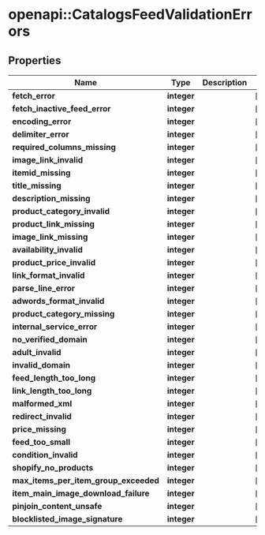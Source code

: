# openapi::CatalogsFeedValidationErrors


## Properties
Name | Type | Description | Notes
------------ | ------------- | ------------- | -------------
**fetch_error** | **integer** |  | [optional] 
**fetch_inactive_feed_error** | **integer** |  | [optional] 
**encoding_error** | **integer** |  | [optional] 
**delimiter_error** | **integer** |  | [optional] 
**required_columns_missing** | **integer** |  | [optional] 
**image_link_invalid** | **integer** |  | [optional] 
**itemid_missing** | **integer** |  | [optional] 
**title_missing** | **integer** |  | [optional] 
**description_missing** | **integer** |  | [optional] 
**product_category_invalid** | **integer** |  | [optional] 
**product_link_missing** | **integer** |  | [optional] 
**image_link_missing** | **integer** |  | [optional] 
**availability_invalid** | **integer** |  | [optional] 
**product_price_invalid** | **integer** |  | [optional] 
**link_format_invalid** | **integer** |  | [optional] 
**parse_line_error** | **integer** |  | [optional] 
**adwords_format_invalid** | **integer** |  | [optional] 
**product_category_missing** | **integer** |  | [optional] 
**internal_service_error** | **integer** |  | [optional] 
**no_verified_domain** | **integer** |  | [optional] 
**adult_invalid** | **integer** |  | [optional] 
**invalid_domain** | **integer** |  | [optional] 
**feed_length_too_long** | **integer** |  | [optional] 
**link_length_too_long** | **integer** |  | [optional] 
**malformed_xml** | **integer** |  | [optional] 
**redirect_invalid** | **integer** |  | [optional] 
**price_missing** | **integer** |  | [optional] 
**feed_too_small** | **integer** |  | [optional] 
**condition_invalid** | **integer** |  | [optional] 
**shopify_no_products** | **integer** |  | [optional] 
**max_items_per_item_group_exceeded** | **integer** |  | [optional] 
**item_main_image_download_failure** | **integer** |  | [optional] 
**pinjoin_content_unsafe** | **integer** |  | [optional] 
**blocklisted_image_signature** | **integer** |  | [optional] 


